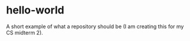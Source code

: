 # hello-world
A short example of what a repository should be (I am creating this for my CS midterm 2).
